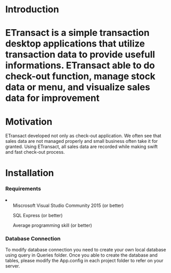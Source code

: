 <h1>Introduction<h1>

<p>ETransact is a simple transaction desktop applications that utilize transaction data to provide usefull informations. ETransact able to do check-out function, manage stock data or menu, and visualize sales data for improvement</p>

<h1>Motivation</h1>

<p>ETransact developed not only as check-out application. We often see that sales data are not managed properly and small business often take it for granted. Using ETransact, all sales data are recorded while making swift and fast check-out process.</p>

<h1>Installation</h1>

<h3>Requirements</h3>
<p>
<li>
<ul>Miscrosoft Visual Studio Community 2015 (or better)</ul>
<ul>SQL Express (or better)</ul>
<ul>Average programming skill (or better)</ul>
</p>

<h3>Database Connection</h3>
<p>To modify database connection you need to create your own local database using query in Queries folder. Once you able to create the database and tables, please modify the App.config in each project folder to refer on your server.</p>

